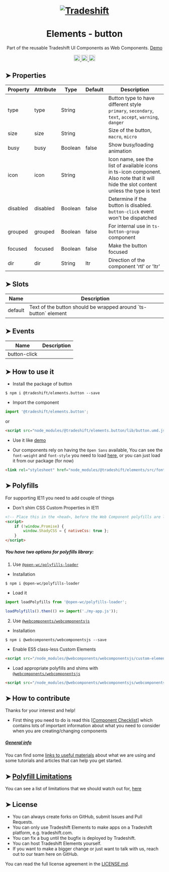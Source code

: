<h1 align="center">
    <a href="https://tradeshift.com/">
      <img alt="Tradeshift" src="https://tradeshift.com/wp-content/themes/Tradeshift/img/brand/logo-black.png"/>
    </a>
</h1>

<h1 align="center">Elements - button</h1>

<p align="center">
  Part of the reusable Tradeshift UI Components as Web Components.
    <a href="https://tradeshift.github.io/elements/?path=/story/ts-button--default">
      Demo
    </a>
</p>

<p align="center">
    <a href="https://www.npmjs.com/package/@tradeshift/elements.button">
      <img alt="NPM Version" src="https://badgen.net/npm/v/@tradeshift/elements.button" height="20"/>
    </a>
    <a href="https://npmcharts.com/compare/@tradeshift/elements.button?minimal=true">
		  <img alt="Downloads per month" src="https://badgen.net/npm/dm/@tradeshift/elements.button" height="20"/>
		</a>
		<a href="https://www.npmjs.com/browse/depended/@tradeshift/elements.button">
		  <img alt="Dependent packages" src="https://badgen.net/npm/dependents/@tradeshift/elements.button" height="20"/>
		</a>
</p>

<style>
  table {
        width:100%;
  }
</style>

## ➤ Properties

| Property | Attribute | Type    | Default | Description                                                                                                                           |
| -------- | --------- | ------- | ------- | ------------------------------------------------------------------------------------------------------------------------------------- |
| type     | type      | String  |         | Button type to have different style `primary`, `secondary`, `text`, `accept`, `warning`, `danger`                                     |
| size     | size      | String  |         | Size of the button, `macro`, `micro`                                                                                                  |
| busy     | busy      | Boolean | false   | Show busy/loading animation                                                                                                           |
| icon     | icon      | String  |         | Icon name, see the list of available icons in ts-icon component. Also note that it will hide the slot content unless the type is text |
| disabled | disabled  | Boolean | false   | Determine if the button is disabled. `button-click` event won't be dispatched                                                         |
| grouped  | grouped   | Boolean | false   | For internal use in `ts-button-group` component                                                                                       |
| focused  | focused   | Boolean | false   | Make the button focused                                                                                                               |
| dir      | dir       | String  | ltr     | Direction of the component 'rtl' or 'ltr'                                                                                             |

## ➤ Slots

| Name    | Description                                                       |
| ------- | ----------------------------------------------------------------- |
| default | Text of the button should be wrapped around \`ts-button\` element |

## ➤ Events

| Name         | Description |
| ------------ | ----------- |
| button-click |             |

## ➤ How to use it

- Install the package of button

```shell
$ npm i @tradeshift/elements.button --save
```

- Import the component

```js
import '@tradeshift/elements.button';
```

or

```html
<script src="node_modules/@tradeshift/elements.button/lib/button.umd.js"></script>
```

- Use it like [demo]("https://tradeshift.github.io/elements/?path=/story/ts-button--default")

- Our components rely on having the `Open Sans` available, You can see the `font-weight` and `font-style` you need to load [here](https://github.com/Tradeshift/elements/blob/master/packages/core/src/fonts.css), or you can just load it from our package (for now)

```html
<link rel="stylesheet" href="node_modules/@tradeshift/elements/src/fonts.css" />
```

## ➤ Polyfills

For supporting IE11 you need to add couple of things

- Don't shim CSS Custom Properties in IE11

```html
<!-- Place this in the <head>, before the Web Component polyfills are loaded -->
<script>
	if (!window.Promise) {
		window.ShadyCSS = { nativeCss: true };
	}
</script>
```

##### You have two options for polyfills library:

1. Use [`@open-wc/polyfills-loader`](https://github.com/open-wc/open-wc/tree/master/packages/polyfills-loader)

- Installation

```shell
$ npm i @open-wc/polyfills-loader
```

- Load it

```js
import loadPolyfills from '@open-wc/polyfills-loader';

loadPolyfills().then(() => import('./my-app.js'));
```

2. Use [`@webcomponents/webcomponentsjs`](https://github.com/webcomponents/polyfills/tree/master/packages/webcomponentsjs)

- Installation

```hell
$ npm i @webcomponents/webcomponentsjs --save
```

- Enable ES5 class-less Custom Elements

```html
<script src="/node_modules/@webcomponents/webcomponentsjs/custom-elements-es5-adapter.js"></script>
```

- Load appropriate polyfills and shims with [`@webcomponents/webcomponentsjs`](https://github.com/webcomponents/webcomponentsjs)

```html
<script src="/node_modules/@webcomponents/webcomponentsjs/webcomponents-loader.js" defer></script>
```

## ➤ How to contribute

Thanks for your interest and help!

- First thing you need to do is read this [[Component Checklist](https://github.com/Tradeshift/elements/wiki/Component-checklist)] which contains lots of important information about what you need to consider when you are creating/changing components

##### [General info](https://github.com/Tradeshift/elements/wiki/Useful-materials-starter)

You can find some [links to useful materials](https://github.com/Tradeshift/elements/wiki/Useful-materials-starter) about what we are using and some tutorials and articles that can help you get started.

## ➤ [Polyfill Limitations](https://github.com/Tradeshift/elements/wiki/Polyfill-Limitations)

You can see a list of limitations that we should watch out for, [here](https://github.com/Tradeshift/elements/wiki/Polyfill-Limitations)

## ➤ License

- You can always create forks on GitHub, submit Issues and Pull Requests.
- You can only use Tradeshift Elements to make apps on a Tradeshift platform, e.g. tradeshift.com.
- You can fix a bug until the bugfix is deployed by Tradeshift.
- You can host Tradeshift Elements yourself.
- If you want to make a bigger change or just want to talk with us, reach out to our team here on GitHub.

You can read the full license agreement in the [LICENSE.md](https://github.com/Tradeshift/elements/blob/master/LICENSE.md).
